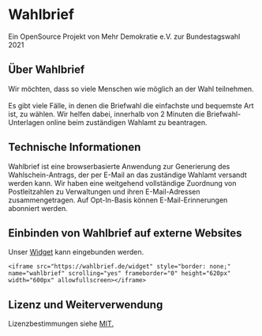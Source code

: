 # Wahlbrief

Ein OpenSource Projekt von Mehr Demokratie e.V. zur Bundestagswahl 2021

## Über Wahlbrief

Wir möchten, dass so viele Menschen wie möglich an der Wahl teilnehmen. <br><br>Es gibt viele Fälle, in denen die Briefwahl die einfachste und bequemste Art ist, zu wählen. Wir helfen dabei, innerhalb von 2 Minuten die Briefwahl-Unterlagen online beim zuständigen Wahlamt zu beantragen.

## Technische Informationen

Wahlbrief ist eine browserbasierte Anwendung zur Generierung des Wahlschein-Antrags, der per E-Mail an das zuständige Wahlamt versandt werden kann. Wir haben eine weitgehend vollständige Zuordnung von Postleitzahlen zu Verwaltungen und ihren E-Mail-Adressen zusammengetragen.  Auf Opt-In-Basis können E-Mail-Erinnerungen abonniert werden.

## Einbinden von Wahlbrief auf externe Websites

Unser [Widget](https://wahlbrief.de/widget) kann eingebunden werden.

```<iframe src="https://wahlbrief.de/widget" style="border: none;" name="wahlbrief" scrolling="yes" frameborder="0" height="620px" width="600px" allowfullscreen></iframe>```

## Lizenz und Weiterverwendung

Lizenzbestimmungen siehe [MIT.](https://github.com/Wahlbrief/wahlbrief-website/blob/main/MIT-Lizenz.md)

